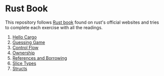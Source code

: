# Rust Book

This repository follows [Rust book](https://doc.rust-lang.org/) found on rust's
official websites and tries to complete each exercise with all the readings.

1. [Hello Cargo](./hello-cargo/)
2. [Guessing Game](./guessing-game/)
3. [Control Flow](./control-flow/)
4. [Ownership](./ownership/)
5. [References and Borrowing](./ref-and-borrow/)
6. [Slice Types](./slice-type/)
7. [Structs](./structs/)